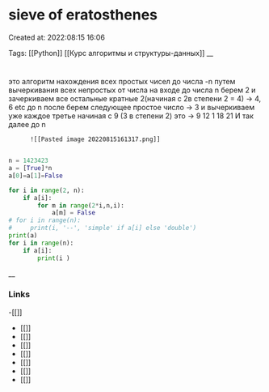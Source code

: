 # sieve of eratosthenes

Created at: 2022:08:15 16:06

Tags: [[Python]]  [[Курс алгоритмы и структуры-данных]] 
__ 

#
 это алгоритм нахождения всех простых чисел до числа -n путем
 вычеркивания всех непростых от числа на входе до числа n
 берем 2 и зачеркиваем все остальные кратные 2(начиная с 2в степени 2 = 4) -> 4, 6 etc  до  n
 после берем следующее простое число -> 3
 и вычеркиваем уже каждое третье  начиная с 9 (3 в степени 2)
 это -> 9 12 1 18 21
  И так далее  до n
 
		  ![[Pasted image 20220815161317.png]]
		  
``` python 

n = 1423423
a = [True]*n
a[0]=a[1]=False

for i in range(2, n):
    if a[i]:
        for m in range(2*i,n,i):
            a[m] = False
# for i in range(n):
#     print(i, '--', 'simple' if a[i] else 'double')
print(a)
for i in range(n):
    if a[i]:
        print(i )

```

__

### Links
-[[]]
- [[]]
- [[]]
- [[]]
- [[]]
- [[]]
- [[]]
- [[]]